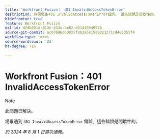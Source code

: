 ```yaml
---
title: 'Workfront Fusion： 401 InvalidAccessTokenError'
description: 案例發生401 InvalidAccessTokenError錯誤。 這些錯誤是間歇性的。
hidefromtoc: true
feature: Workfront Fusion
exl-id: dfdb001d-813e-434c-be82-d2141994952b
source-git-commit: ac07686c60025fab3ab815a6321271cd401355f4
workflow-type: tm+mt
source-wordcount: '35'
ht-degree: 71%

---
```


# Workfront Fusion：401 InvalidAccessTokenError

>[!NOTE]
>
>此問題已解決。

場景遇到 `401 InvalidAccessTokenError` 錯誤。這些錯誤是間歇性的。

_於 2024 年 8 月 1 日首次通報。_
